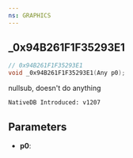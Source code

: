 ```yaml
---
ns: GRAPHICS
---
```

## _0x94B261F1F35293E1

```c
// 0x94B261F1F35293E1
void _0x94B261F1F35293E1(Any p0);
```

nullsub, doesn't do anything

```
NativeDB Introduced: v1207
```

## Parameters
* **p0**:
